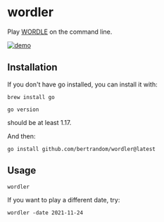 # wordler

Play [WORDLE](https://www.powerlanguage.co.uk/wordle/) on the command line.

[![demo](https://asciinema.org/a/452632.svg)](https://asciinema.org/a/452632?autoplay=1)

## Installation

If you don't have go installed, you can install it with:
```
brew install go
```

```
go version
```

should be at least 1.17.

And then:

```
go install github.com/bertrandom/wordler@latest
```

## Usage

```
wordler
```

If you want to play a different date, try:
```
wordler -date 2021-11-24
```
